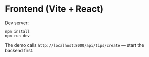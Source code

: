 # Frontend (Vite + React)

Dev server:
```
npm install
npm run dev
```

The demo calls `http://localhost:8000/api/tips/create` — start the backend first.
